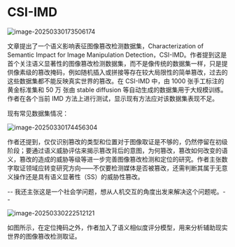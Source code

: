 # CSI-IMD

![image-20250330173506174](C:\Users\John\AppData\Roaming\Typora\typora-user-images\image-20250330173506174.png)

文章提出了一个语义影响表征图像篡改检测数据集，Characterization of Semantic Impact for Image Manipulation Detection，CSI-IMD。作者提到这是首个关注语义显著性的图像篡改检测数据集，而不是像传统的数据集一样，只是提供像素级的篡改掩码，例如随机插入或拼接等存在较大局限性的简单篡改，过去的这些数据集都不能反映真实世界的篡改。在 CSI-IMD 中，由 1000 张手工标注的黄金标准集和 50 万 张由 stable diffusion 等自动生成的数据集用于大规模训练。作者在各个当前 IMD 方法上进行测试，显示现有方法应对该数据集表现不足。

现有常见数据集情况：

![image-20250330174456304](https://s2.loli.net/2025/03/30/47TzrB81HJewIAu.png)

作者还提到，仅仅识别篡改的类型和位置对于图像取证是不够的，仍然停留在初级阶段；要通过语义威胁评估来揭示篡改背后的意图，为何篡改，篡改如何改变的语义，篡改的造成的威胁等级等进一步完善图像篡改检测和定位的研究。作者主张数字取证领域应转变研究方向——不仅要检测媒体是否被篡改，还需判断其属于无意义操作还是具有语义显著性（SS）的威胁性篡改。

-- 我还主张这是一个社会学问题，想从人机交互的角度出发来解决这个问题呢。--

![image-20250330222512121](C:\Users\John\AppData\Roaming\Typora\typora-user-images\image-20250330222512121.png)

如图所示，在定位掩码之外，作者加入了语义相似度评分模型，用来分析辅助现实世界的图像篡改检测取证。